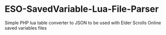 # ESO-SavedVariable-Lua-File-Parser

Simple PHP lua table converter to JSON to be used with Elder Scrolls Online saved variables files
